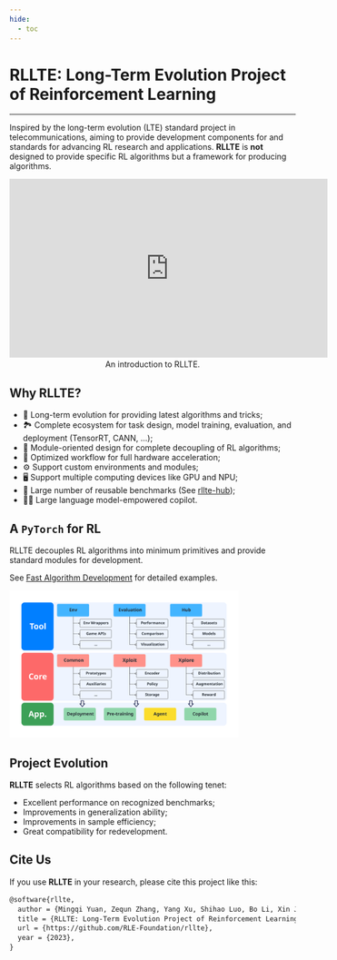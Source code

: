 ```yaml
---
hide:
  - toc
---
```


# **RLLTE: Long-Term Evolution Project of Reinforcement Learning**



---

Inspired by the long-term evolution (LTE) standard project in telecommunications, aiming to provide development components for and standards for advancing RL research and applications. **RLLTE** is **not** designed to provide specific RL algorithms but a framework for producing algorithms.

<div align="center">
<iframe width="560" height="315" src="https://www.youtube.com/embed/ShVdiHHyXFM" title="YouTube video player" frameborder="0" allow="accelerometer; autoplay; clipboard-write; encrypted-media; gyroscope; picture-in-picture; web-share" allowfullscreen></iframe>
<br>
An introduction to RLLTE.
</div>

## **Why RLLTE?**
- 🧬 Long-term evolution for providing latest algorithms and tricks;
- 🏞️ Complete ecosystem for task design, model training, evaluation, and deployment (TensorRT, CANN, ...);
- 🧱 Module-oriented design for complete decoupling of RL algorithms;
- 🚀 Optimized workflow for full hardware acceleration;
- ⚙️ Support custom environments and modules;
- 🖥️ Support multiple computing devices like GPU and NPU;
- 💾 Large number of reusable benchmarks (See [rllte-hub](https://hub.rllte.dev));
- 👨‍✈️ Large language model-empowered copilot.

## **A `PyTorch` for RL**
RLLTE decouples RL algorithms into minimum primitives and provide standard modules for development. 

See [Fast Algorithm Development]() for detailed examples.
<div align=left>
<img src='./assets/images/structure.svg' style="width: 80%">
</div>


## **Project Evolution**
**RLLTE** selects RL algorithms based on the following tenet:

- Excellent performance on recognized benchmarks;
- Improvements in generalization ability;
- Improvements in sample efficiency;
- Great compatibility for redevelopment.

## **Cite Us**
If you use **RLLTE** in your research, please cite this project like this:
``` tex
@software{rllte,
  author = {Mingqi Yuan, Zequn Zhang, Yang Xu, Shihao Luo, Bo Li, Xin Jin, and Wenjun Zeng},
  title = {RLLTE: Long-Term Evolution Project of Reinforcement Learning},
  url = {https://github.com/RLE-Foundation/rllte},
  year = {2023},
}
```

<!-- Hsuanwu evolves based on reinforcement learning algorithms and integrates latest tricks. The following figure demonstrates the main evolution roadmap of Hsuanwu:
<div align=center>
<img src='./assets/images/roadmap.svg'>
</div>s -->

<!-- Please cite the following paper if you use Hsuanwu in your work, thank you!
```bibtex
@article{yuan2023rllte,
  title={Hsuanwu: Long-Term Evolution Project of Reinforcement Learning},
  author={Yuan, Mingqi and Luo, Shihao and Zhang, Zequn and Yang, Xu and Jin, Xin and Li, Bo and Zeng, Wenjun},
  journal={arXiv preprint arXiv:2311.15277},
  year={2023}
}
``` -->